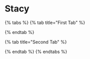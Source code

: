 # Stacy

{% tabs %}
{% tab title="First Tab" %}

{% endtab %}

{% tab title="Second Tab" %}

{% endtab %}
{% endtabs %}
